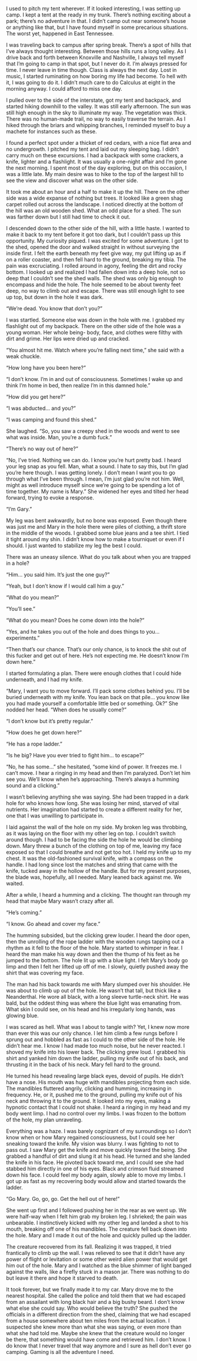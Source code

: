   

I used to pitch my tent wherever. If it looked interesting, I was setting up camp. I kept a tent at the ready in my trunk.  There’s nothing exciting about a park; there’s no adventure in that. I didn’t camp out near someone’s house or anything like that, but I have found myself in some precarious situations. The worst yet, happened in East Tennessee. 

I was traveling back to campus after spring break. There’s a spot of hills that I’ve always thought interesting. Between those hills runs a long valley. As I drive back and forth between Knoxville and Nashville, I always tell myself that I’m going to camp in that spot, but I never do it. I’m always pressed for time. I never leave in time though. Class is always the next day. Lost in music, I started ruminating on how boring my life had become. To hell with it, I was going to do it. I didn’t much care to do Calculus at eight in the morning anyway. I could afford to miss one day. 

I pulled over to the side of the interstate, got my tent and backpack, and started hiking downhill to the valley. It was still early afternoon. The sun was still high enough in the sky to illuminate my way. The vegetation was thick. There was no human-made trail, no way to easily traverse the terrain. As I hiked through the briars and whipping branches, I reminded myself to buy a machete for instances such as these. 

I found a perfect spot under a thicket of red cedars, with a nice flat area and no undergrowth. I pitched my tent and laid out my sleeping bag. I didn’t carry much on these excursions. I had a backpack with some crackers, a knife, lighter and a flashlight. It was usually a one-night affair and I’m gone the next morning. I spent most of the day exploring, but on this occasion, I was a little late. My main desire was to hike to the top of the largest hill to see the view and discover what was on the other side. 

It took me about an hour and a half to make it up the hill. There on the other side was a wide expanse of nothing but trees. It looked like a green shag carpet rolled out across the landscape. I noticed directly at the bottom of the hill was an old wooden shed. What an odd place for a shed. The sun was farther down but I still had time to check it out. 

I descended down to the other side of the hill, with a little haste. I wanted to make it back to my tent before it got too dark, but I couldn’t pass up this opportunity. My curiosity piqued. I was excited for some adventure. I got to the shed, opened the door and walked straight in without surveying the inside first. I felt the earth beneath my feet give way, my gut lifting up as if on a roller coaster, and then fell hard to the ground, breaking my tibia. The pain was excruciating. I rolled around in agony, feeling the dirt and rocky bottom. I looked up and realized I had fallen down into a deep hole, not so deep that I couldn’t see the shed walls. The shed was only big enough to encompass and hide the hole. The hole seemed to be about twenty feet deep, no way to climb out and escape. There was still enough light to see up top, but down in the hole it was dark. 

“We’re dead. You know that don’t you?”

I was startled. Someone else was down in the hole with me. I grabbed my flashlight out of my backpack. There on the other side of the hole was a young woman. Her whole being- body, face, and clothes were filthy with dirt and grime. Her lips were dried up and cracked. 

“You almost hit me. Watch where you’re falling next time,” she said with a weak chuckle. 

“How long have you been here?”

“I don’t know. I’m in and out of consciousness. Sometimes I wake up and think I’m home in bed, then realize I’m in this damned hole.”

“How did you get here?”

“I was abducted… and you?”

“I was camping and found this shed.”

She laughed. “So, you saw a creepy shed in the woods and went to see what was inside. Man, you’re a dumb fuck.”

“There’s no way out of here?”

“No, I’ve tried. Nothing we can do. I know you’re hurt pretty bad. I heard your leg snap as you fell. Man, what a sound. I hate to say this, but I’m glad you’re here though. I was getting lonely. I don’t mean I want you to go through what I’ve been through. I mean, I’m just glad you’re not him. Well, might as well introduce myself since we’re going to be spending a lot of time together. My name is Mary.” She widened her eyes and tilted her head forward, trying to evoke a response. 

“I’m Gary.”

My leg was bent awkwardly, but no bone was exposed. Even though there was just me and Mary in the hole there were piles of clothing, a thrift store in the middle of the woods. I grabbed some blue jeans and a tee shirt. I tied it tight around my shin. I didn’t know how to make a tourniquet or even if I should. I just wanted to stabilize my leg the best I could. 

There was an uneasy silence. What do you talk about when you are trapped in a hole?

“Him… you said him. It’s just the one guy?”

“Yeah, but I don’t know if I would call him a guy.”

“What do you mean?”

“You’ll see.”

“What do you mean? Does he come down into the hole?”

“Yes, and he takes you out of the hole and does things to you… experiments.”

“Then that’s our chance. That’s our only chance, is to knock the shit out of this fucker and get out of here. He’s not expecting me. He doesn’t know I’m down here.”

I started formulating a plan. There were enough clothes that I could hide underneath, and I had my knife. 

“Mary, I want you to move forward. I’ll pack some clothes behind you. I’ll be buried underneath with my knife. You lean back on that pile… you know like you had made yourself a comfortable little bed or something. Ok?” She nodded her head. “When does he usually come?”

“I don’t know but it’s pretty regular.”

“How does he get down here?”

“He has a rope ladder.”

“Is he big? Have you ever tried to fight him… to escape?”

“No, he has some…” she hesitated, “some kind of power. It freezes me. I can’t move. I hear a ringing in my head and then I’m paralyzed. Don’t let him see you. We’ll know when he’s approaching. There’s always a humming sound and a clicking.”

I wasn’t believing anything she was saying. She had been trapped in a dark hole for who knows how long. She was losing her mind, starved of vital nutrients. Her imagination had started to create a different reality for her, one that I was unwilling to participate in. 

I laid against the wall of the hole on my side. My broken leg was throbbing, as it was laying on the floor with my other leg on top. I couldn’t switch around though. I had to be facing the side the hole he would be climbing down. Mary threw a bunch of the clothing on top of me, leaving my face exposed so that I could breathe and not get too hot. I held my knife up to my chest. It was the old-fashioned survival knife, with a compass on the handle. I had long since lost the matches and string that came with the knife, tucked away in the hollow of the handle. But for my present purposes, the blade was, hopefully, all I needed. Mary leaned back against me. We waited. 

After a while, I heard a humming and a clicking. The thought ran through my head that maybe Mary wasn’t crazy after all. 

“He’s coming.”

“I know. Go ahead and cover my face.”

The humming subsided, but the clicking grew louder. I heard the door open, then the unrolling of the rope ladder with the wooden rungs tapping out a rhythm as it fell to the floor of the hole. Mary started to whimper in fear. I heard the man make his way down and then the thump of his feet as he jumped to the bottom. The hole lit up with a blue light. I felt Mary’s body go limp and then I felt her lifted up off of me. I slowly, quietly pushed away the shirt that was covering my face. 

The man had his back towards me with Mary slumped over his shoulder. He was about to climb up out of the hole. He wasn’t that tall, but thick like a Neanderthal. He wore all black, with a long sleeve turtle-neck shirt. He was bald, but the oddest thing was where the blue light was emanating from. What skin I could see, on his head and his irregularly long hands, was glowing blue. 

I was scared as hell. What was I about to tangle with? Yet, I knew now more than ever this was our only chance. I let him climb a few rungs before I sprung out and hobbled as fast as I could to the other side of the hole. He didn’t hear me. I know I had made too much noise, but he never reacted. I shoved my knife into his lower back. The clicking grew loud. I grabbed his shirt and yanked him down the ladder, pulling my knife out of his back, and thrusting it in the back of his neck. Mary fell hard to the ground. 

He turned his head revealing large black eyes, devoid of pupils. He didn’t have a nose. His mouth was huge with mandibles projecting from each side. The mandibles fluttered angrily, clicking and humming, increasing in frequency. He, or it, pushed me to the ground, pulling my knife out of his neck and throwing it to the ground. It looked into my eyes, making a hypnotic contact that I could not shake. I heard a ringing in my head and my body went limp. I had no control over my limbs. I was frozen to the bottom of the hole, my plan unraveling. 

Everything was a haze. I was barely cognizant of my surroundings so I don’t know when or how Mary regained consciousness, but I could see her sneaking toward the knife. My vision was blurry. I was fighting to not to pass out. I saw Mary get the knife and move quickly toward the being. She grabbed a handful of dirt and slung it at his head. He turned and she landed the knife in his face. He pivoted back toward me, and I could see she had stabbed him directly in one of his eyes. Black and crimson fluid streamed down his face. I could feel my body again, slowly able to move my limbs. I got up as fast as my recovering body would allow and started towards the ladder. 

“Go Mary. Go, go, go. Get the hell out of here!”

She went up first and I followed pushing her in the rear as we went up. We were half-way when I felt him grab my broken leg. I shrieked; the pain was unbearable. I instinctively kicked with my other leg and landed a shot to his mouth, breaking off one of his mandibles. The creature fell back down into the hole. Mary and I made it out of the hole and quickly pulled up the ladder. 

The creature recovered from its fall. Realizing it was trapped, it tried frantically to climb up the wall. I was relieved to see that it didn’t have any power of flight or levitation or some other weird alien power that would get him out of the hole. Mary and I watched as the blue shimmer of light banged against the walls, like a firefly stuck in a mason jar. There was nothing to do but leave it there and hope it starved to death. 

It took forever, but we finally made it to my car. Mary drove me to the nearest hospital. She called the police and told them that we had escaped from an assailant with long black hair and a big bushy beard. I don’t know what else she could say. Who would believe the truth? She pushed the officials in a different direction from the shed, claiming that we had escaped from a house somewhere about ten miles from the actual location. I suspected she knew more than what she was saying, or even more than what she had told me. Maybe she knew that the creature would no longer be there, that something would have come and retrieved him. I don’t know. I do know that I never travel that way anymore and I sure as hell don’t ever go camping. Gaming is all the adventure I need.
